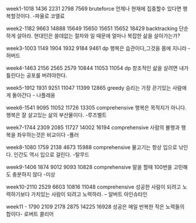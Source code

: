 week1-1018 1436 2231 2798 7569 bruteforce
언제나 현재에 집중할수 있다면 행복할것이다. -파울로 코엘료

week2-1182 9663 14888 15649 15650 15651 15652 18429 backtracking
단순하게 살아라. 현대인은 쓸데없는 절차와 일 때문에 얼마나 복잡한 삶을 살아가는가?

week3-1003 1149 1904 1932 9184 9461 dp
행복은 습관이다,그것을 몸에 지니라 -허버드

week4-1463 2156 2565 2579 10844 11053 11054 dp
창조적인 삶을 살려면 내가 틀린다는 공포를 버려야한다.

week5-1912 1931 9251 11047 11399 12865 greedy
승리는 가장 끈기있는 사람에게 돌아간다 - 나플레옹

week6-1541 9095 11052 11726 13305 comprehensive
행복은 목적지가 아니다. 행복은 잘 살고있는 삶의 부산물이다. -루즈벨트

week7-1744 2309 2085 11727 14002 16194 comprehensive
사람의 불행과 행복을 좌우하는것은 비교이다 -퓰러

week8-1080 1759 2138 4673 15988 comprehensive
물고기는 항상 입으로 낚인다. 인간도 역시 입으로 걸린다. -탈무드

week9-1406 1874 9012 9093 10828 comprehensive
말을 할때 100번을 고민해도 충분하지 않다 -미상

week10-2110 2529 6603 10816 11048 comprehensive
성공한 사람이 되려고 노력하기보다 가치있는 사람이 되려고 노력하라. – 알버트 아인슈타인

week11 - 1790 2109 2178 2875 14225 16928
성공은 매일 반복한 작은 노력들의 합이다- 로버트 콜리어
